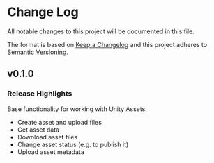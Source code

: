 # Change Log
All notable changes to this project will be documented in this file.
 
The format is based on [Keep a Changelog](http://keepachangelog.com/)
and this project adheres to [Semantic Versioning](http://semver.org/).
 
## v0.1.0
 
### Release Highlights

Base functionality for working with Unity Assets:

* Create asset and upload files
* Get asset data
* Download asset files
* Change asset status (e.g. to publish it)
* Upload asset metadata
 
